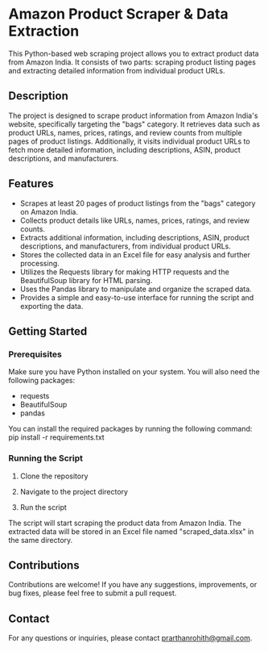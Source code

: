 # Amazon Product Scraper & Data Extraction

This Python-based web scraping project allows you to extract product data from Amazon India. It consists of two parts: scraping product listing pages and extracting detailed information from individual product URLs.

## Description

The project is designed to scrape product information from Amazon India's website, specifically targeting the "bags" category. It retrieves data such as product URLs, names, prices, ratings, and review counts from multiple pages of product listings. Additionally, it visits individual product URLs to fetch more detailed information, including descriptions, ASIN, product descriptions, and manufacturers.

## Features

- Scrapes at least 20 pages of product listings from the "bags" category on Amazon India.
- Collects product details like URLs, names, prices, ratings, and review counts.
- Extracts additional information, including descriptions, ASIN, product descriptions, and manufacturers, from individual product URLs.
- Stores the collected data in an Excel file for easy analysis and further processing.
- Utilizes the Requests library for making HTTP requests and the BeautifulSoup library for HTML parsing.
- Uses the Pandas library to manipulate and organize the scraped data.
- Provides a simple and easy-to-use interface for running the script and exporting the data.

## Getting Started

### Prerequisites

Make sure you have Python installed on your system. You will also need the following packages:

- requests
- BeautifulSoup
- pandas

You can install the required packages by running the following command:
pip install -r requirements.txt

### Running the Script

1. Clone the repository

2. Navigate to the project directory

3. Run the script


The script will start scraping the product data from Amazon India. The extracted data will be stored in an Excel file named "scraped_data.xlsx" in the same directory.

## Contributions

Contributions are welcome! If you have any suggestions, improvements, or bug fixes, please feel free to submit a pull request.

## Contact

For any questions or inquiries, please contact prarthanrohith@gmail.com.


